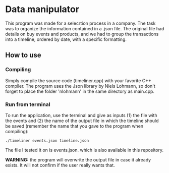 # Data manipulator

This program was made for a selecrtion process in a company. The task was to organize the information contained in a .json file.
The original file had details on buy events and products, and we had to group the transactions into a timeline, ordered by
date, with a specific formatting.

## How to use

### Compiling

Simply compile the source code (timeliner.cpp) with your favorite C++ compiler. The program uses the Json library by Niels Lohmann,
so don't forget to place the folder 'nlohmann' in the same directory as main.cpp.

### Run from terminal

To run the application, use the terminal and give as inputs (1) the file with the events and (2) the name of the output file in
which the timeline should be saved (remember the name that you gave to the program when compiling):

`./timeliner events.json timeline.json`

The file I tested it on is events.json. which is also available in this repository.

**WARNING:** the program will overwrite the output file in case it already exists. It will not confirm if the user really wants
that.
